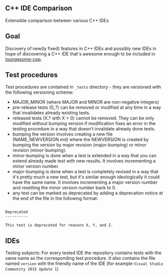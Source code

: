 C++ IDE Comparison
------------------

Extensible comparison between various C++ IDEs

Goal
----

Discovery of new(ly fixed) features in C++ IDEs and possibly new IDEs in hope of discovering a C++ IDE that's awesome enough to be included in [loungesome-cpp](https://github.com/LoungeCPP/loungesome-cpp).

Test procedures
-----

Test procedures are contained in `_tests` directory - they are versioned with the following versioning scheme:

- MAJOR_MINOR (where MAJOR and MINOR are non-negative integers)
- pre-release tests (0_?) can be removed or modified at any time in a way that invalidates already existing tests.
- released tests (X.? with X > 0) cannot be removed. They can be only modified without bumping version if modification fixes an error in the testing procedure in a way that doesn't invalidate already done tests.
- bumping the version involves creating a new file (NAME_NEWVERSION.md) where the NEWVERSION is created by bumping the version by major revision (major-bumping) or minor revision (minor-bumping).
- minor-bumping is done when a test is extended in a way that you can extend already made test with new results. It involves incrementing a minor version number.
- major-bumping is done when a test is completely revised in a way that it's pretty much a new test, but it's similar enough ideologically it could have the same name. It involves incrementing a major version number and resetting the minor version number back to 0.
- any test can be marked as deprecated by adding a deprecation notice at the end of the file in the following format:

```

Deprecated
----------

This test is deprecated for reasons X, Y, and Z. 
```

IDEs
----

Testing subjects: For every tested IDE the repository contains tests with the same name as the corresponding test procedure. It also contains the file named `version` with the friendly name of the IDE (for example `Visual Studio Community 2015 Update 1`)
